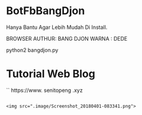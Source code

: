 # BotFbBangDjon

Hanya Bantu Agar Lebih Mudah Di Install.

BROWSER
AUTHUR: BANG DJON
WARNA : DEDE

python2 bangdjon.py

# Tutorial Web Blog
``
https://www. senitopeng .xyz
```

<img src=".image/Screenshot_20180401-083341.png">
